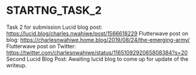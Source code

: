 # STARTNG_TASK_2
Task 2 for submission 
Lucid blog post:  https://lucid.blog/charles.nwahiwe/post/1566618229
Flutterwave post on blog: https://charlesnwahiwe.home.blog/2019/08/24/the-emerging-army/
Flutterwave post on Twitter: https://twitter.com/charlesnwahiwe/status/1165109292065808384?s=20
Second Lucid Blog Post: Awaiting lucid blog to come up for update of the writeup.
